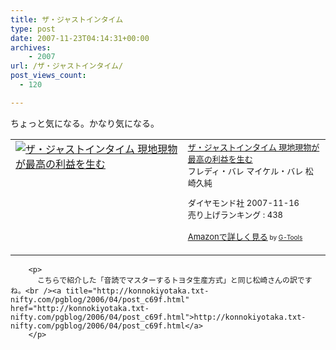 ```yaml
---
title: ザ・ジャストインタイム
type: post
date: 2007-11-23T04:14:31+00:00
archives:
    - 2007
url: /ザ・ジャストインタイム/
post_views_count:
  - 120

---
```

ちょっと気になる。かなり気になる。

<table cellpadding="5" border="0" unselectable="on">
  <tr>
    <td valign="top">
      <a href="http://www.amazon.co.jp/gp/redirect.html%3FASIN=4478000468%26tag=konnokiyotaka-22%26lcode=xm2%26cID=2025%26ccmID=165953%26location=/o/ASIN/4478000468%253FSubscriptionId=0G91FPYVW6ZGWBH4Y9G2" target="_blank"><img alt="ザ・ジャストインタイム 現地現物が最高の利益を生む" src="https://i1.wp.com/ecx.images-amazon.com/images/I/21lGJjPmBvL.jpg" border="0" data-recalc-dims="1" /></a>
    </td>
    <td valign="top">
      <font size="-1"><a href="http://www.amazon.co.jp/gp/redirect.html%3FASIN=4478000468%26tag=konnokiyotaka-22%26lcode=xm2%26cID=2025%26ccmID=165953%26location=/o/ASIN/4478000468%253FSubscriptionId=0G91FPYVW6ZGWBH4Y9G2" target="_blank">ザ・ジャストインタイム 現地現物が最高の利益を生む</a><br />フレディ・バレ マイケル・バレ 松崎久純 </p>
      <p>
        ダイヤモンド社 2007-11-16<br />売り上げランキング : 438
      </p>
      <p>
        <a href="http://www.amazon.co.jp/gp/redirect.html%3FASIN=4478000468%26tag=konnokiyotaka-22%26lcode=xm2%26cID=2025%26ccmID=165953%26location=/o/ASIN/4478000468%253FSubscriptionId=0G91FPYVW6ZGWBH4Y9G2" target="_blank">Amazonで詳しく見る</a></font><font size="-2"> by <a href="http://www.goodpic.com/mt/aws/index.html">G-Tools</a></font></td> </tr> </tbody> </table> 
        
        <p>
          こちらで紹介した「音読でマスターするトヨタ生産方式」と同じ松崎さんの訳ですね。<br /><a title="http://konnokiyotaka.txt-nifty.com/pgblog/2006/04/post_c69f.html" href="http://konnokiyotaka.txt-nifty.com/pgblog/2006/04/post_c69f.html">http://konnokiyotaka.txt-nifty.com/pgblog/2006/04/post_c69f.html</a>
        </p>